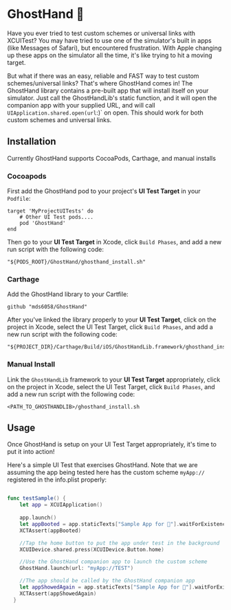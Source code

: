 
# GhostHand 👻

Have you ever tried to test custom schemes or universal links with XCUITest? You may have tried to use one of the simulator's built in apps (like Messages of Safari), but encountered frustration. With Apple changing up these apps on the simulator all the time, it's like trying to hit a moving target.

But what if there was an easy, reliable and FAST way to test custom schemes/universal links? That's where GhostHand comes in! The GhostHand library contains a pre-built app that will install itself on your simulator. Just call the GhostHandLib's static function, and it will open the companion app with your supplied URL, and will call `UIApplication.shared.open(url`:)` on open. This should work for both custom schemes and universal links.

## Installation

Currently GhostHand supports CocoaPods, Carthage, and manual installs

### Cocoapods

First add the GhostHand pod to your project's **UI Test Target** in your `Podfile`:

```
target 'MyProjectUITests' do
    # Other UI Test pods....
    pod 'GhostHand'
end
```

Then go to your **UI Test Target** in Xcode, click `Build Phases`, and add a new run script with the following code:

```
"${PODS_ROOT}/GhostHand/ghosthand_install.sh"
```

### Carthage

Add the GhostHand library to your Cartfile:

```
github "mds6058/GhostHand"
```

After you've linked the library properly to your **UI Test Target**, click on the project in Xcode, select the UI Test Target, click `Build Phases`, and add a new run script with the following code:

```
"${PROJECT_DIR}/Carthage/Build/iOS/GhostHandLib.framework/ghosthand_install.sh"
```

### Manual Install

Link the `GhostHandLib` framework to your **UI Test Target** appropriately, click on the project in Xcode, select the UI Test Target, click `Build Phases`, and add a new run script with the following code:

```
<PATH_TO_GHOSTHANDLIB>/ghosthand_install.sh
```


## Usage

Once GhostHand is setup on your UI Test Target appropriately, it's time to put it into action!

Here's a simple UI Test that exercises GhostHand. Note that we are assuming the app being tested here has the custom scheme `myApp://` registered in the info.plist properly:

```swift

func testSample() {
    let app = XCUIApplication()
    
    app.launch()
    let appBooted = app.staticTexts["Sample App for 👻"].waitForExistence(timeout: 5)
    XCTAssert(appBooted)

    //Tap the home button to put the app under test in the background
    XCUIDevice.shared.press(XCUIDevice.Button.home)

    //Use the GhostHand companion app to launch the custom scheme
    GhostHand.launch(url: "myApp://TEST")

    //The app should be called by the GhostHand companion app
    let appShowedAgain = app.staticTexts["Sample App for 👻"].waitForExistence(timeout: 5)
    XCTAssert(appShowedAgain)
  }
```
